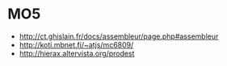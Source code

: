 # MO5

* http://ct.ghislain.fr/docs/assembleur/page.php#assembleur
* http://koti.mbnet.fi/~atjs/mc6809/
* http://hierax.altervista.org/prodest


